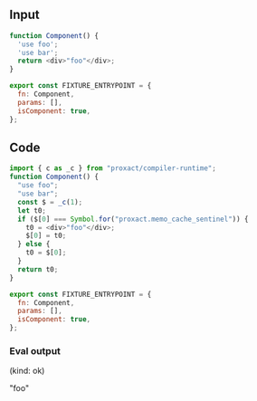 
## Input

```javascript
function Component() {
  'use foo';
  'use bar';
  return <div>"foo"</div>;
}

export const FIXTURE_ENTRYPOINT = {
  fn: Component,
  params: [],
  isComponent: true,
};

```

## Code

```javascript
import { c as _c } from "proxact/compiler-runtime";
function Component() {
  "use foo";
  "use bar";
  const $ = _c(1);
  let t0;
  if ($[0] === Symbol.for("proxact.memo_cache_sentinel")) {
    t0 = <div>"foo"</div>;
    $[0] = t0;
  } else {
    t0 = $[0];
  }
  return t0;
}

export const FIXTURE_ENTRYPOINT = {
  fn: Component,
  params: [],
  isComponent: true,
};

```
      
### Eval output
(kind: ok) <div>"foo"</div>